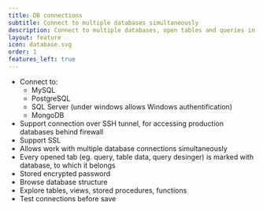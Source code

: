 ```yaml
---
title: DB connections
subtitle: Connect to multiple databases simultaneously
description: Connect to multiple databases, open tables and queries in multiple tabs
layout: feature
icon: database.svg
order: 1
features_left: true
---
```


* Connect to:
  * MySQL
  * PostgreSQL
  * SQL Server (under windows allows Windows authentification)
  * MongoDB
* Support connection over SSH tunnel, for accessing production databases behind firewall
* Support SSL
* Allows work with multiple database connections simultaneously
* Every opened tab (eg. query, table data, query desinger) is marked with database, to which it belongs
* Stored encrypted password
* Browse database structure
* Explore tables, views, stored procedures, functions
* Test connections before save
